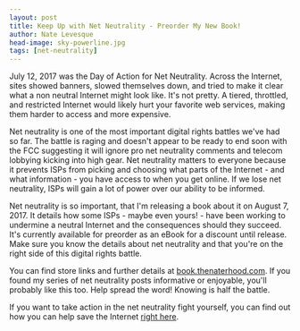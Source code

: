 ```yaml
---
layout: post
title: Keep Up with Net Neutrality - Preorder My New Book!
author: Nate Levesque
head-image: sky-powerline.jpg
tags: [net-neutrality]
---
```


July 12, 2017 was the Day of Action for Net Neutrality. Across the Internet, sites showed banners, slowed themselves down, and tried to make it clear what a non neutral Internet might look like. It's not pretty. A tiered, throttled, and restricted Internet would likely hurt your favorite web services, making them harder to access and more expensive.

Net neutrality is one of the most important digital rights battles we've had so far. The battle is raging and doesn't appear to be ready to end soon with the FCC suggesting it will ignore pro net neutrality comments and telecom lobbying kicking into high gear. Net neutrality matters to everyone because it prevents ISPs from picking and choosing what parts of the Internet - and what information - you have access to when you get online. If we lose net neutrality, ISPs will gain a lot of power over our ability to be informed.

Net neutrality is so important, that I'm releasing a book about it on August 7, 2017. It details how some ISPs - maybe even yours! - have been working to undermine a neutral Internet and the consequences should they succeed. It's currently available for preorder as an eBook for a discount until release. Make sure you know the details about net neutrality and that you're on the right side of this digital rights battle.

You can find store links and further details at <a target="_blank" href="http://book.thenaterhood.com">book.thenaterhood.com</a>. If you found my series of net neutrality posts informative or enjoyable, you'll probably like this too. Help spread the word! Knowing is half the battle.

If you want to take action in the net neutrality fight yourself, you can find out how you can help save the Internet <a target="_blank" href="http://thenaterhood.com/causes/net-neutrality/#how-can-i-help">right here</a>.
